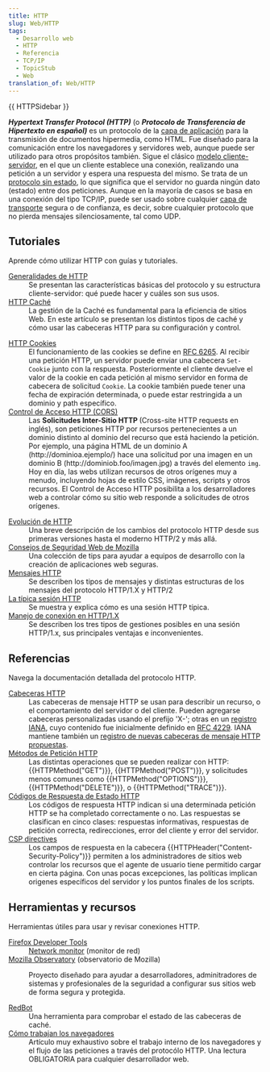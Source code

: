 ```yaml
---
title: HTTP
slug: Web/HTTP
tags:
  - Desarrollo web
  - HTTP
  - Referencia
  - TCP/IP
  - TopicStub
  - Web
translation_of: Web/HTTP
---
```

<div>{{ HTTPSidebar }}</div>

<p class="summary"><strong><dfn>Hypertext Transfer Protocol (HTTP)</dfn></strong> (o <strong><dfn>Protocolo de Transferencia de Hipertexto en español)</dfn></strong> es un protocolo de la <a class="external" href="http://es.wikipedia.org/wiki/Capa_de_aplicaci%C3%B3n">capa de aplicación</a> para la transmisión de documentos hipermedia, como HTML. Fue diseñado para la comunicación entre los navegadores y servidores web, aunque puede ser utilizado para otros propósitos también. Sigue el clásico <a class="external" href="http://es.wikipedia.org/wiki/Cliente-servidor">modelo cliente-servidor</a>, en el que un cliente establece una conexión, realizando una petición a un servidor y espera una respuesta del mismo. Se trata de un <a class="external" href="http://es.wikipedia.org/wiki/Protocolo_sin_estado">protocolo sin estado</a>, lo que significa que el servidor no guarda ningún dato (estado) entre dos peticiones. Aunque en la mayoría de casos se basa en una conexión del tipo TCP/IP, puede ser usado sobre cualquier <a class="external" href="http://es.wikipedia.org/wiki/Capa_de_transporte">capa de transporte</a> segura o de confianza, es decir, sobre cualquier protocolo que no pierda mensajes silenciosamente, tal como UDP.</p>

<div class="column-container">
<div class="column-half">
<h2 id="Tutoriales">Tutoriales</h2>

<p>Aprende cómo utilizar HTTP con guías y tutoriales.</p>

<dl>
 <dt><a href="/es/docs/Web/HTTP/Overview">Generalidades de HTTP</a></dt>
 <dd>Se presentan las características básicas del protocolo y su estructura cliente-servidor: qué puede hacer y cuáles son sus usos.</dd>
 <dt><a href="/es/docs/Mozilla/HTTP_cache">HTTP Caché</a></dt>
 <dd>La gestión de la Caché es fundamental para la eficiencia de sitios Web. En este artículo se presentan los distintos tipos de caché y cómo usar las cabeceras HTTP para su configuración y control.</dd>
</dl>

<dl>
 <dt><a href="/es/docs/Web/HTTP/Cookies">HTTP Cookies</a></dt>
 <dd>El funcionamiento de las cookies se define en <a class="external" href="http://tools.ietf.org/html/rfc6265">RFC 6265</a>. Al recibir una petición HTTP, un servidor puede enviar una cabecera <code>Set-Cookie</code> junto con la respuesta. Posteriormente el cliente devuelve el valor de la cookie en cada petición al mismo servidor en forma de cabecera de solicitud <code>Cookie</code>. La cookie también puede tener una fecha de expiración determinada, o puede estar restringida a un dominio y path específico.</dd>
 <dt><a href="/es/docs/HTTP/Access_control_CORS">Control de Acceso HTTP (CORS)</a></dt>
 <dd>Las <strong>Solicitudes Inter-Sitio HTTP </strong>(Cross-site HTTP requests en inglés), son peticiones HTTP por recursos pertenecientes a un dominio distinto al dominio del recurso que está haciendo la petición. Por ejemplo, una página HTML de un dominio A (http://dominioa.ejemplo/) hace una solicitud por una imagen en un dominio B (http://dominiob.foo/imagen.jpg) a través del elemento <code>img</code>. Hoy en día, las webs utilizan recursos de otros orígenes muy a menudo, incluyendo hojas de estilo CSS, imágenes, scripts y otros recursos. El Control de Acceso HTTP posibilita a los desarrolladores web a controlar cómo su sitio web responde a solicitudes de otros orígenes.</dd>
</dl>

<dl>
 <dt><a href="/es/docs/Web/HTTP/Basics_of_HTTP/Evolution_of_HTTP">Evolución de HTTP</a></dt>
 <dd>Una breve descripción de los cambios del protocolo HTTP desde sus primeras versiones hasta el moderno HTTP/2 y más allá.</dd>
 <dt><a href="https://wiki.mozilla.org/Security/Guidelines/Web_Security">Consejos de Seguridad Web de Mozilla</a></dt>
 <dd>Una colección de tips para ayudar a equipos de desarrollo con la creación de aplicaciones web seguras.</dd>
 <dt><a href="/es/docs/Web/HTTP/Messages">Mensajes HTTP</a></dt>
 <dd>Se describen los tipos de mensajes y distintas estructuras de los mensajes del protocolo HTTP/1.X y HTTP/2</dd>
 <dt><a href="/es/docs/Web/HTTP/Session"> La típica sesión HTTP</a></dt>
 <dd>Se muestra y explica cómo es una sesión HTTP típica.</dd>
 <dt><a href="/es/docs/Web/HTTP/Connection_management_in_HTTP_1.x">Manejo de conexión en HTTP/1.X</a> </dt>
 <dd>Se describen los tres tipos de gestiones posibles en una sesión HTTP/1.x, sus principales ventajas e inconvenientes.</dd>
</dl>
</div>

<div class="column-half">
<h2 id="Referencias">Referencias</h2>

<p>Navega la documentación detallada del protocolo HTTP.</p>

<dl>
 <dt><a href="/es/docs/Web/HTTP/Headers">Cabeceras HTTP</a> </dt>
 <dd>Las cabeceras de mensaje HTTP se usan para describir un recurso, o el comportamiento del servidor o del cliente. Pueden agregarse cabeceras personalizadas usando el prefijo 'X-'; otras en un <a class="external" href="http://www.iana.org/assignments/message-headers/perm-headers.html">registro IANA</a>, cuyo contenido fue inicialmente definido en <a class="external" href="http://tools.ietf.org/html/rfc4229">RFC 4229</a>. IANA mantiene también un <a class="external external-icon" href="http://www.iana.org/assignments/message-headers/prov-headers.html">registro de nuevas cabeceras de mensaje HTTP propuestas</a>.</dd>
 <dt><a href="/es/docs/Web/HTTP/Methods">Métodos de Petición HTTP</a></dt>
 <dd>Las distintas operaciones que se pueden realizar con HTTP: {{HTTPMethod("GET")}}, {{HTTPMethod("POST")}}, y solicitudes menos comunes como {{HTTPMethod("OPTIONS")}}, {{HTTPMethod("DELETE")}}, o {{HTTPMethod("TRACE")}}.</dd>
 <dt><a href="/es/docs/Web/HTTP/Response_codes">Códigos de Respuesta de Estado HTTP</a></dt>
 <dd>Los códigos de respuesta HTTP indican si una determinada petición HTTP se ha completado correctamente o no. Las respuestas se clasifican en cinco clases: respuestas informativas, respuestas de petición correcta, redirecciones, error del cliente y error del servidor.</dd>
 <dt><a href="https://developer.mozilla.org/en-US/docs/Web/HTTP/Headers/Content-Security-Policy">CSP directives</a></dt>
 <dd>Los campos de respuesta en la cabecera {{HTTPHeader("Content-Security-Policy")}} permiten a los administradores de sitios web controlar los recursos que el agente de usuario tiene permitido cargar en cierta página. Con unas pocas excepciones, las políticas implican origenes específicos del servidor y  los puntos finales de los scripts.</dd>
</dl>

<h2 id="Herramientas_y_recursos">Herramientas y recursos</h2>

<p>Herramientas útiles para usar y revisar conexiones HTTP.</p>

<dl>
 <dt><a href="/es/docs/Tools">Firefox Developer Tools</a></dt>
 <dd><a href="/es/docs/Tools/Network_Monitor">Network monitor</a> (monitor de red)</dd>
 <dt><a href="https://observatory.mozilla.org/">Mozilla Observatory</a> (observatorio de Mozilla)</dt>
 <dd>
 <p>Proyecto diseñado para ayudar a desarrolladores, adminitradores de sistemas y profesionales de la seguridad a configurar sus sitios web de forma segura y protegida.</p>
 </dd>
 <dt><a href="https://redbot.org/">RedBot</a></dt>
 <dd>Una herramienta para comprobar el estado de las cabeceras de caché.</dd>
 <dt><a href="https://www.html5rocks.com/es/tutorials/internals/howbrowserswork/">Cómo trabajan los navegadores</a></dt>
 <dd>Artículo muy exhaustivo sobre el trabajo interno de los navegadores y el flujo de las peticiones a través del protocólo HTTP. Una lectura OBLIGATORIA para cualquier desarrollador web.</dd>
</dl>
</div>
</div>

